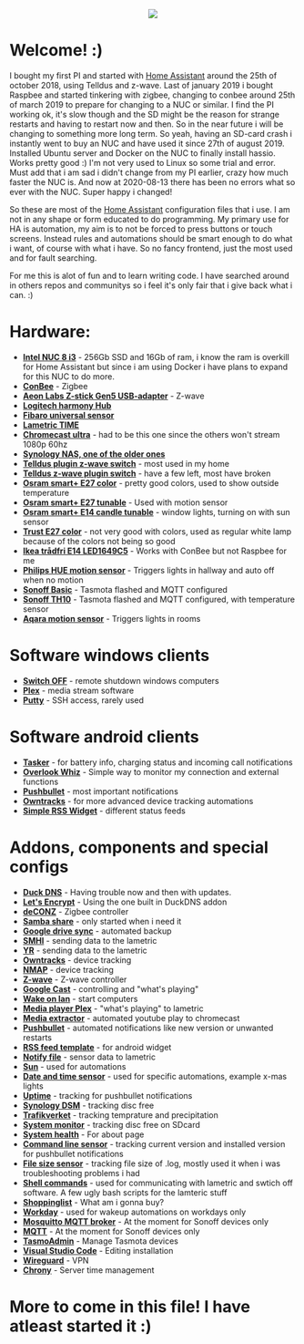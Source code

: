 <p align="center">
  <img src="https://github.com/home-assistant/home-assistant-assets/blob/master/loading-screen.gif">
</p>

# Welcome! :)
I bought my first PI and started with [Home Assistant](https://home-assistant.io/) around the 25th of october 2018, using Telldus and z-wave.
Last of january 2019 i bought Raspbee and started tinkering with zigbee, changing to conbee around 25th of march 2019 to prepare for changing to a NUC or similar. I find the PI working ok, it's slow though and the SD might be the reason for strange restarts and having to restart now and then. So in the near future i will be changing to something more long term.
So yeah, having an SD-card crash i instantly went to buy an NUC and have used it since 27th of august 2019. Installed Ubuntu server and Docker on the NUC to finally install hassio. Works pretty good :) I'm not very used to Linux so some trial and error.
Must add that i am sad i didn't change from my PI earlier, crazy how much faster the NUC is.
And now at 2020-08-13 there has been no errors what so ever with the NUC. Super happy i changed!

So these are most of the [Home Assistant](https://home-assistant.io/) configuration files that i use. I am not in any shape or form educated to do programming. My primary use for HA is automation, my aim is to not be forced to press buttons or touch screens. Instead rules and automations should be smart enough to do what i want, of course with what i have. So no fancy frontend, just the most used and for fault searching.

For me this is alot of fun and to learn writing code.
I have searched around in others repos and communitys so i feel it's only fair that i give back what i can. :)


# Hardware:
* __[Intel NUC 8 i3](https://www.intel.com/content/www/us/en/products/boards-kits/nuc.html)__  - 256Gb SSD and 16Gb of ram, i know the ram is overkill for Home Assistant but since i am using Docker i have plans to expand for this NUC to do more.
* __[ConBee](https://phoscon.de/en/conbee)__ - Zigbee
* __[Aeon Labs Z-stick Gen5 USB-adapter](https://aeotec.com/z-wave-usb-stick)__ - Z-wave
* __[Logitech harmony Hub](https://www.logitech.com/en-gb/product/harmony-hub)__
* __[Fibaro universal sensor](https://www.fibaro.com/en/products/universal-binary-sensor/)__
* __[Lametric TIME](https://lametric.com/en-US/time/overview)__
* __[Chromecast ultra](https://store.google.com/product/chromecast_ultra)__ - had to be this one since the others won't stream 1080p 60hz
* __[Synology NAS, one of the older ones](https://www.synology.com/)__
* __[Telldus plugin z-wave switch](https://telldus.com/produkt/remote-controlled-outlet-telldus-z-wave/)__ - most used in my home
* __[Telldus z-wave plugin switch](https://telldus.com/produkt/plugin-receiver-mini-z-wave/)__ - have a few left, most have broken
* __[Osram smart+ E27 color](https://smartplus.ledvance.com/products/indoor-lighting/index.jsp)__ - pretty good colors, used to show outside temperature
* __[Osram smart+ E27 tunable](https://smartplus.ledvance.com/products/indoor-lighting/index.jsp)__ - Used with motion sensor
* __[Osram smart+ E14 candle tunable](https://smartplus.ledvance.com/products/indoor-lighting/index.jsp)__ - window lights, turning on with sun sensor
* __[Trust E27 color](https://www.trust.com/en/product/71145-zigbee-rgb-tunable-led-bulb-zled-rgb9)__ - not very good with colors, used as regular white lamp because of the colors not being so good
* __[Ikea trådfri E14 LED1649C5](https://www.ikea.com/gb/en/products/lighting/smart-lighting/tr%C3%A5dfri-led-bulb-e14-400-lumen-wireless-dimmable-warm-white-chandelier-opal-white-art-60365271/)__ - Works with ConBee but not Raspbee for me
* __[Philips HUE motion sensor](https://www2.meethue.com/en-us/p/hue-motion-sensor/046677473389)__ - Triggers lights in hallway and auto off when no motion
* __[Sonoff Basic](https://sonoff.itead.cc/en/)__ - Tasmota flashed and MQTT configured
* __[Sonoff TH10](https://sonoff.itead.cc/en/)__ - Tasmota flashed and MQTT configured, with temperature sensor
* __[Aqara motion sensor](https://www.aqara.com/en/human_motion_sensor.html)__ - Triggers lights in rooms

# Software windows clients
* __[Switch OFF](http://www.airytec.com/en/)__ - remote shutdown windows computers
* __[Plex](https://www.plex.tv/)__ - media stream software
* __[Putty](https://www.putty.org/)__ - SSH access, rarely used

# Software android clients
* __[Tasker](https://tasker.joaoapps.com/)__ - for battery info, charging status and incoming call notifications
* __[Overlook Whiz](https://apkpure.com/overlook-whiz/com.overlook.android.whiz)__ - Simple way to monitor my connection and external functions
* __[Pushbullet](https://www.pushbullet.com/)__ - most important notifications
* __[Owntracks](https://owntracks.org/)__ - for more advanced device tracking automations
* __[Simple RSS Widget](https://play.google.com/store/apps/details?id=de.j4velin.rssWidget&hl=en)__ - different status feeds

# Addons, components and special configs
* __[Duck DNS](https://www.home-assistant.io/addons/duckdns/)__ - Having trouble now and then with updates.
* __[Let's Encrypt](https://www.home-assistant.io/addons/duckdns/)__ - Using the one built in DuckDNS addon
* __[deCONZ](https://www.home-assistant.io/addons/deconz)__ - Zigbee controller
* __[Samba share](https://www.home-assistant.io/addons/samba/)__ - only started when i need it
* __[Google drive sync](https://github.com/sabeechen/hassio-google-drive-backup)__ - automated backup
* __[SMHI](https://www.home-assistant.io/components/smhi/)__ - sending data to the lametric
* __[YR](https://www.home-assistant.io/components/sensor.yr/)__ - sending data to the lametric
* __[Owntracks](https://www.home-assistant.io/components/owntracks/)__ - device tracking
* __[NMAP](https://www.home-assistant.io/components/device_tracker.nmap_tracker/)__ - device tracking
* __[Z-wave](https://www.home-assistant.io/components/zwave/)__ - Z-wave controller
* __[Google Cast](https://www.home-assistant.io/components/cast/)__ - controlling and "what's playing"
* __[Wake on lan](https://www.home-assistant.io/components/wake_on_lan/)__ - start computers
* __[Media player Plex](https://www.home-assistant.io/components/media_player.plex/)__ - "what's playing" to lametric
* __[Media extractor](https://www.home-assistant.io/components/media_extractor/)__ - automated youtube play to chromecast
* __[Pushbullet](https://www.home-assistant.io/components/notify.pushbullet/)__ - automated notifications like new version or unwanted restarts
* __[RSS feed template](https://www.home-assistant.io/components/rss_feed_template/)__ - for android widget
* __[Notify file](https://www.home-assistant.io/components/notify.file/)__ - sensor data to lametric
* __[Sun](https://www.home-assistant.io/components/sun/)__ - used for automations
* __[Date and time sensor](https://www.home-assistant.io/components/sensor.time_date/)__ - used for specific automations, example x-mas lights
* __[Uptime](https://www.home-assistant.io/components/sensor.uptime/)__ - tracking for pushbullet notifications
* __[Synology DSM](https://www.home-assistant.io/components/sensor.synologydsm/)__ - tracking disc free
* __[Trafikverket](https://www.home-assistant.io/components/sensor.trafikverket_weatherstation/)__ - tracking temprature and precipitation
* __[System monitor](https://www.home-assistant.io/components/sensor.systemmonitor/)__ - tracking disc free on SDcard
* __[System health](https://www.home-assistant.io/components/system_health/)__ - For about page
* __[Command line sensor](https://www.home-assistant.io/components/sensor.command_line/)__ - tracking current version and installed version for pushbullet notifications
* __[File size sensor](https://www.home-assistant.io/components/sensor.filesize/)__ - tracking file size of .log, mostly used it when i was troubleshooting problems i had
* __[Shell commands](https://www.home-assistant.io/components/shell_command/)__ - used for communicating with lametric and swtich off software. A few ugly bash scripts for the lamteric stuff
* __[Shoppinglist](https://www.home-assistant.io/components/shopping_list/)__ - What am i gonna buy?
* __[Workday](https://www.home-assistant.io/components/workday/)__ - used for wakeup automations on workdays only
* __[Mosquitto MQTT broker](https://www.home-assistant.io/addons/mosquitto/)__ - At the moment for Sonoff devices only
* __[MQTT](https://www.home-assistant.io/components/mqtt/)__ - At the moment for Sonoff devices only
* __[TasmoAdmin](https://github.com/hassio-addons/addon-tasmoadmin)__ - Manage Tasmota devices
* __[Visual Studio Code](https://github.com/hassio-addons/addon-vscode)__ - Editing installation
* __[Wireguard](https://github.com/hassio-addons/addon-wireguard)__ - VPN
* __[Chrony](https://github.com/hassio-addons/addon-chrony)__ - Server time management




# More to come in this file! I have atleast started it :)
